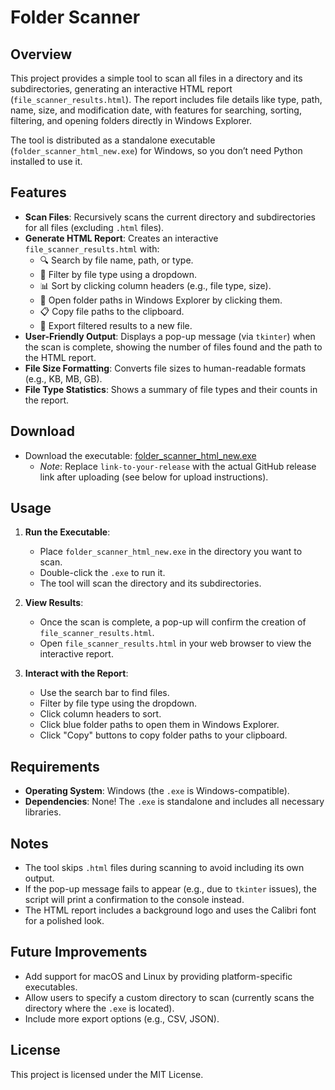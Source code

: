 # Folder Scanner

## Overview
This project provides a simple tool to scan all files in a directory and its subdirectories, generating an interactive HTML report (`file_scanner_results.html`). The report includes file details like type, path, name, size, and modification date, with features for searching, sorting, filtering, and opening folders directly in Windows Explorer.

The tool is distributed as a standalone executable (`folder_scanner_html_new.exe`) for Windows, so you don’t need Python installed to use it.

## Features
- **Scan Files**: Recursively scans the current directory and subdirectories for all files (excluding `.html` files).
- **Generate HTML Report**: Creates an interactive `file_scanner_results.html` with:
  - 🔍 Search by file name, path, or type.
  - 🎯 Filter by file type using a dropdown.
  - 📊 Sort by clicking column headers (e.g., file type, size).
  - 📁 Open folder paths in Windows Explorer by clicking them.
  - 📋 Copy file paths to the clipboard.
  - 💾 Export filtered results to a new file.
- **User-Friendly Output**: Displays a pop-up message (via `tkinter`) when the scan is complete, showing the number of files found and the path to the HTML report.
- **File Size Formatting**: Converts file sizes to human-readable formats (e.g., KB, MB, GB).
- **File Type Statistics**: Shows a summary of file types and their counts in the report.

## Download
- Download the executable: [folder_scanner_html_new.exe](link-to-your-release)
  - *Note*: Replace `link-to-your-release` with the actual GitHub release link after uploading (see below for upload instructions).

## Usage
1. **Run the Executable**:
   - Place `folder_scanner_html_new.exe` in the directory you want to scan.
   - Double-click the `.exe` to run it.
   - The tool will scan the directory and its subdirectories.

2. **View Results**:
   - Once the scan is complete, a pop-up will confirm the creation of `file_scanner_results.html`.
   - Open `file_scanner_results.html` in your web browser to view the interactive report.

3. **Interact with the Report**:
   - Use the search bar to find files.
   - Filter by file type using the dropdown.
   - Click column headers to sort.
   - Click blue folder paths to open them in Windows Explorer.
   - Click "Copy" buttons to copy folder paths to your clipboard.

## Requirements
- **Operating System**: Windows (the `.exe` is Windows-compatible).
- **Dependencies**: None! The `.exe` is standalone and includes all necessary libraries.

## Notes
- The tool skips `.html` files during scanning to avoid including its own output.
- If the pop-up message fails to appear (e.g., due to `tkinter` issues), the script will print a confirmation to the console instead.
- The HTML report includes a background logo and uses the Calibri font for a polished look.

## Future Improvements
- Add support for macOS and Linux by providing platform-specific executables.
- Allow users to specify a custom directory to scan (currently scans the directory where the `.exe` is located).
- Include more export options (e.g., CSV, JSON).

## License
This project is licensed under the MIT License.
